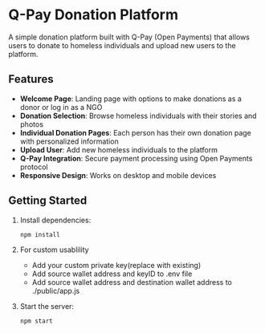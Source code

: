# Q-Pay Donation Platform

A simple donation platform built with Q-Pay (Open Payments) that allows users to donate to homeless individuals and upload new users to the platform.

## Features

- **Welcome Page**: Landing page with options to make donations as a donor or log in as a NGO
- **Donation Selection**: Browse homeless individuals with their stories and photos
- **Individual Donation Pages**: Each person has their own donation page with personalized information
- **Upload User**: Add new homeless individuals to the platform
- **Q-Pay Integration**: Secure payment processing using Open Payments protocol
- **Responsive Design**: Works on desktop and mobile devices

## Getting Started

1. Install dependencies:
   ```bash
   npm install
   ```
2. For custom usablility
   - Add your custom private key(replace with existing)
   - Add source wallet address and keyID to .env file
   - Add source wallet address and destination wallet address to ./public/app.js

3. Start the server:
   ```bash
   npm start
   ```
